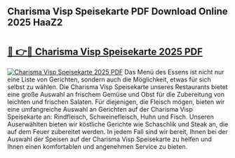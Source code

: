 ## Charisma Visp Speisekarte PDF Download Online 2025 HaaZ2

# <h2><a href="http://gc9bkok.nevu.top/?p=Charisma+Visp+Speisekarte">🔗 👉🔴 Charisma Visp Speisekarte 2025 PDF</a></h2>

[![Charisma Visp Speisekarte 2025 PDF](https://i.imgur.com/dBaPXMq.png)](http://gc9bkok.nevu.top/?p=Charisma+Visp+Speisekarte)
Das Menü des Essens ist nicht nur eine Liste von Gerichten, sondern auch die Möglichkeit, etwas für sich selbst zu wählen. Die Charisma Visp Speisekarte unseres Restaurants bietet eine große Auswahl an frischem Gemüse und Obst für die Zubereitung von leichten und frischen Salaten. Für diejenigen, die Fleisch mögen, bieten wir eine umfangreiche Auswahl an Gerichten auf der Charisma Visp Speisekarte an: Rindfleisch, Schweinefleisch, Huhn und Fisch. Unseren Auserwählten bieten wir köstliche Gerichte wie Schaschlik und Steak an, die auf dem Feuer zubereitet werden. In jedem Fall sind wir bereit, Ihnen bei der Auswahl der Speisen auf der Charisma Visp Speisekarte zu helfen und Ihnen einen komfortablen und angenehmen Service zu bieten.
